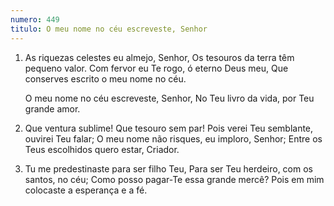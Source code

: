 ```yaml
---
numero: 449
titulo: O meu nome no céu escreveste, Senhor
---
```

1. As riquezas celestes eu almejo, Senhor,
   Os tesouros da terra têm pequeno valor.
   Com fervor eu Te rogo, ó eterno Deus meu,
   Que conserves escrito o meu nome no céu.

   O meu nome no céu escreveste, Senhor,
   No Teu livro da vida, por Teu grande amor.

2. Que ventura sublime! Que tesouro sem par!
   Pois verei Teu semblante, ouvirei Teu falar;
   O meu nome não risques, eu imploro, Senhor;
   Entre os Teus escolhidos quero estar, Criador.

3. Tu me predestinaste para ser filho Teu,
   Para ser Teu herdeiro, com os santos, no céu;
   Como posso pagar-Te essa grande mercê?
   Pois em mim colocaste a esperança e a fé.
